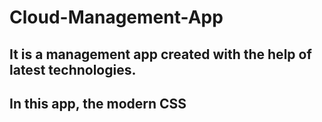 # Cloud-Management-App

## It is a management app created with the help of latest technologies.
## In this app, the modern CSS 
